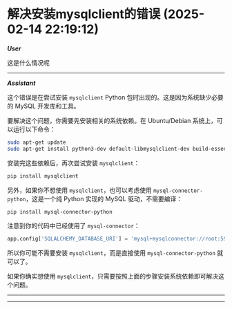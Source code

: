 <!-- Generated by SpecStory -->

# 解决安装mysqlclient的错误 (2025-02-14 22:19:12)

_**User**_

这是什么情况呢

---

_**Assistant**_

这个错误是在尝试安装 `mysqlclient` Python 包时出现的。这是因为系统缺少必要的 MySQL 开发库和工具。

要解决这个问题，你需要先安装相关的系统依赖。在 Ubuntu/Debian 系统上，可以运行以下命令：

```bash
sudo apt-get update
sudo apt-get install python3-dev default-libmysqlclient-dev build-essential pkg-config
```

安装完这些依赖后，再次尝试安装 `mysqlclient`：

```bash
pip install mysqlclient
```

另外，如果你不想使用 `mysqlclient`，也可以考虑使用 `mysql-connector-python`，这是一个纯 Python 实现的 MySQL 驱动，不需要编译：

```bash
pip install mysql-connector-python
```

注意到你的代码中已经使用了 `mysql-connector`：
```python
app.config['SQLALCHEMY_DATABASE_URI'] = 'mysql+mysqlconnector://root:59fh8r22@test-db-mysql.ns-32fwr7d7.svc:3306/test-db'
```

所以你可能不需要安装 `mysqlclient`，而是直接使用 `mysql-connector-python` 就可以了。

如果你确实想使用 `mysqlclient`，只需要按照上面的步骤安装系统依赖即可解决这个问题。

---



---

